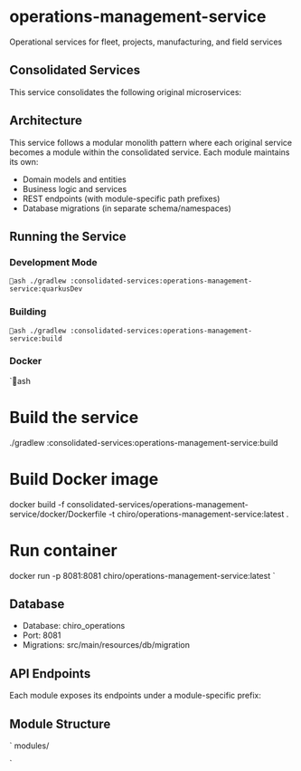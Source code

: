 # operations-management-service

Operational services for fleet, projects, manufacturing, and field services

## Consolidated Services
This service consolidates the following original microservices:


## Architecture
This service follows a modular monolith pattern where each original service becomes a module within the consolidated service. Each module maintains its own:
- Domain models and entities
- Business logic and services  
- REST endpoints (with module-specific path prefixes)
- Database migrations (in separate schema/namespaces)

## Running the Service

### Development Mode
`ash
./gradlew :consolidated-services:operations-management-service:quarkusDev
`

### Building
`ash
./gradlew :consolidated-services:operations-management-service:build
`

### Docker
`ash
# Build the service
./gradlew :consolidated-services:operations-management-service:build

# Build Docker image
docker build -f consolidated-services/operations-management-service/docker/Dockerfile -t chiro/operations-management-service:latest .

# Run container
docker run -p 8081:8081 chiro/operations-management-service:latest
`

## Database
- Database: chiro_operations
- Port: 8081
- Migrations: src/main/resources/db/migration

## API Endpoints
Each module exposes its endpoints under a module-specific prefix:


## Module Structure
`
modules/

`
